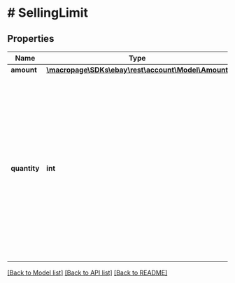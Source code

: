 # # SellingLimit

## Properties

Name | Type | Description | Notes
------------ | ------------- | ------------- | -------------
**amount** | [**\macropage\SDKs\ebay\rest\account\Model\Amount**](Amount.md) |  | [optional] 
**quantity** | **int** | The maximum quantity of items that can be listed by the seller per calendar month. Note that for a listing with variations, all of the items listed in the variation count as individual items. | [optional] 

[[Back to Model list]](../../README.md#documentation-for-models) [[Back to API list]](../../README.md#documentation-for-api-endpoints) [[Back to README]](../../README.md)


